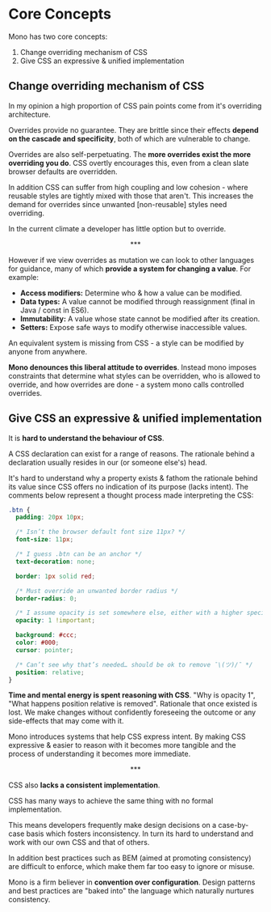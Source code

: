 # Core Concepts

Mono has two core concepts:

1. Change overriding mechanism of CSS
2. Give CSS an expressive & unified implementation

## Change overriding mechanism of CSS

In my opinion a high proportion of CSS pain points come from it's overriding architecture.

Overrides provide no guarantee. They are brittle since their effects **depend on the cascade and specificity**, both of which are vulnerable to change.

Overrides are also self-perpetuating. The **more overrides exist the more overriding you do**. CSS overtly encourages this, even from a clean slate browser defaults are overridden.

In addition CSS can suffer from high coupling and low cohesion - where reusable styles are tightly mixed with those that aren't. This increases the demand for overrides since unwanted [non-reusable] styles need overriding.

In the current climate a developer has little option but to override.

<p align="center">&ast;&ast;&ast;</p>

However if we view overrides as mutation we can look to other languages for guidance, many of which **provide a system for changing a value**. For example:

- **Access modifiers:** Determine who & how a value can be modified.
- **Data types:** A value cannot be modified through reassignment (final in Java / const in ES6).
- **Immutability:** A value whose state cannot be modified after its creation.
- **Setters:** Expose safe ways to modify otherwise inaccessible values.

An equivalent system is missing from CSS - a style can be modified by anyone from anywhere.

**Mono denounces this liberal attitude to overrides**. Instead mono imposes constraints that determine what styles can be overridden, who is allowed to override, and how overrides are done - a system mono calls controlled overrides.

## Give CSS an expressive & unified implementation

It is **hard to understand the behaviour of CSS**.

A CSS declaration can exist for a range of reasons. The rationale behind a declaration usually resides in our (or someone else's) head.

It's hard to understand why a property exists & fathom the rationale behind its value since CSS offers no indication of its purpose (lacks intent). The comments below represent a thought process made interpreting the CSS:

```css
.btn {
  padding: 20px 10px;

  /* Isn’t the browser default font size 11px? */
  font-size: 11px;

  /* I guess .btn can be an anchor */
  text-decoration: none;

  border: 1px solid red;

  /* Must override an unwanted border radius */
  border-radius: 0;

  /* I assume opacity is set somewhere else, either with a higher specificity, or later in the cascade, or via JavaScript; hence the !important */
  opacity: 1 !important;

  background: #ccc;
  color: #000;
  cursor: pointer;

  /* Can’t see why that’s needed… should be ok to remove ¯\(ツ)/¯ */
  position: relative;
}
```

**Time and mental energy is spent reasoning with CSS**. "Why is opacity 1", "What happens position relative is removed". Rationale that once existed is lost. We make changes without confidently foreseeing the outcome or any side-effects that may come with it.

Mono introduces systems that help CSS express intent. By making CSS expressive & easier to reason with it becomes more tangible and the process of understanding it becomes more immediate.

<p align="center">&ast;&ast;&ast;</p>

CSS also **lacks a consistent implementation**.

CSS has many ways to achieve the same thing with no formal implementation.

This means developers frequently make design decisions on a case-by-case basis which fosters inconsistency. In turn its hard to understand and work with our own CSS and that of others.

In addition best practices such as BEM (aimed at promoting consistency) are difficult to enforce, which make them far too easy to ignore or misuse.

Mono is a firm believer in **convention over configuration**. Design patterns and best practices are "baked into" the language which naturally nurtures consistency.